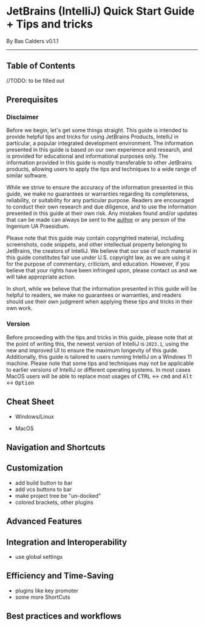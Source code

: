 # JetBrains (IntelliJ) Quick Start Guide + Tips and tricks
By Bas Calders v0.1.1

---

## Table of Contents
//TODO: to be filled out

## Prerequisites
### Disclaimer
Before we begin, let's get some things straight. This guide is intended to provide helpful tips and tricks for using JetBrains Products, IntelliJ in particular, a popular integrated development environment. The information presented in this guide is based on our own experience and research, and is provided for educational and informational purposes only. The information provided in this guide is mostly transferable to other JetBrains products, allowing users to apply the tips and techniques to a wide range of similar software.

While we strive to ensure the accuracy of the information presented in this guide, we make no guarantees or warranties regarding its completeness, reliability, or suitability for any particular purpose. Readers are encouraged to conduct their own research and due diligence, and to use the information presented in this guide at their own risk. Any mistakes found and/or updates that can be made can always be sent to the [author](mailto:bas.calders@gmail.com) or any person of the Ingenium UA Praesidium.

Please note that this guide may contain copyrighted material, including screenshots, code snippets, and other intellectual property belonging to JetBrains, the creators of IntelliJ. We believe that our use of such material in this guide constitutes fair use under U.S. copyright law, as we are using it for the purpose of commentary, criticism, and education. However, if you believe that your rights have been infringed upon, please contact us and we will take appropriate action.

In short, while we believe that the information presented in this guide will be helpful to readers, we make no guarantees or warranties, and readers should use their own judgment when applying these tips and tricks in their own work.

### Version
Before proceeding with the tips and tricks in this guide, please note that at the point of writing this, the newest version of IntelliJ is `2023.1`, using the new and improved UI to ensure the maximum longevity of this guide. Additionally, this guide is tailored to users running IntelliJ on a Windows 11 machine. Please note that some tips and techniques may not be applicable to earlier versions of IntelliJ or different operating systems. In most cases MacOS users will be able to replace most usages of <kbd>CTRL</kbd> &harr; <kbd>cmd</kbd> and <kbd>Alt</kbd> &harr; <kbd>Option</kbd>

## Cheat Sheet
- Windows/Linux

- MacOS

## Navigation and Shortcuts

## Customization 
- add build button to bar
- add vcs buttons to bar
- make project tree be "un-docked"
- colored brackets, other plugins

## Advanced Features 

## Integration and Interoperability
- use global settings

## Efficiency and Time-Saving
- plugins like key promoter
- some more ShortCuts

## Best practices and workflows